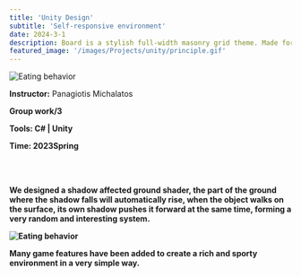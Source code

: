 ```yaml
---
title: 'Unity Design'
subtitle: 'Self-responsive environment'
date: 2024-3-1
description: Board is a stylish full-width masonry grid theme. Made for designers, artists, photographers and developers to show off their best work.
featured_image: '/images/Projects/unity/principle.gif'
---
```


<div class="kgallery__item">
        <img src="{{site.baseurl}}/images/Projects/unity/principle.gif" alt="Eating behavior">
        <div class="kgallery__caption">
            <p><strong>Instructor:</strong> Panagiotis Michalatos</p>
            <p><strong>Group work/3</p>
            <p><strong>Tools:</strong> C# | Unity</p>
            <p><strong>Time:</strong> 2023Spring</p>
            <br><br>
            <p>We designed a shadow affected ground shader, the part of the ground where the shadow falls will automatically rise, when the object walks on the surface, its own shadow pushes it forward at the same time, forming a very random and interesting system.</p>
        </div>
    </div>

<div class="kgallery__item">
        <img src="{{site.baseurl}}/images/Projects/unity/game_preview.gif" alt="Eating behavior">
        <div class="kgallery__caption">
            <p>Many game features have been added to create a rich and sporty environment in a very simple way.</p>
        </div>
    </div>
